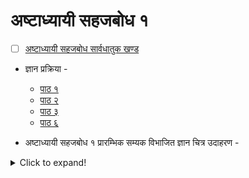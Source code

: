 # अष्टाध्यायी सहजबोध १ 

- [ ] [अष्टाध्यायी सहजबोध सार्वधातुक खण्ड](https://archive.org/details/wg849) 
- ज्ञान प्रक्रिया - 
    - [पाठ १](chapter-01.md)
    - [पाठ २](chapter-02.md)
    - [पाठ ३](chapter-03.md)
    - [पाठ ६](chapter-06.md)

- अष्टाध्यायी सहजबोध १ प्रारम्भिक सम्यक विभाजित ज्ञान चित्र उदाहरण -

<details markdown='1'><summary>Click to expand!</summary>

![asb-2021-09-01-f-01](asb-2021-09-01-f-01.jpg)

![asb-2021-09-01-f-02](asb-2021-09-01-f-02.jpg)

![asb-2021-09-01-f-03](asb-2021-09-01-f-03.jpg)

![asb-2021-09-02-f-01](asb-2021-09-02-f-01.jpg)

![asb-2021-09-07-f-01](asb-2021-09-07-f-01.jpg)

![asb-2021-09-07-f-02](asb-2021-09-07-f-02.jpg)

![asb-2021-09-07-f-03](asb-2021-09-07-f-03.jpg)

![inplaceof6_2021-09-09](inplaceof6_2021-09-09.jpg)

![asb-2021-09-09-f-01](asb-2021-09-09-f-01.jpg)

![asb-2021-09-09-f-02](asb-2021-09-09-f-02.jpg)

![asb-ittsan-2021-09-14-f-02](asb-ittsan-2021-09-14-f-02.jpg)

![asb-d-1-2021-09-14-f-03](asb-d-1-2021-09-14-f-03.jpg)

![asb-d-2-2021-09-16-f-01](asb-d-2-2021-09-16-f-01.jpg)

</details>
